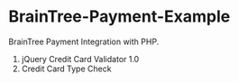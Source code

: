 # BrainTree-Payment-Example

BrainTree Payment Integration with PHP.

<ol>
  <li>jQuery Credit Card Validator 1.0 </li>
  <li> Credit Card Type Check </li>
</ol>
